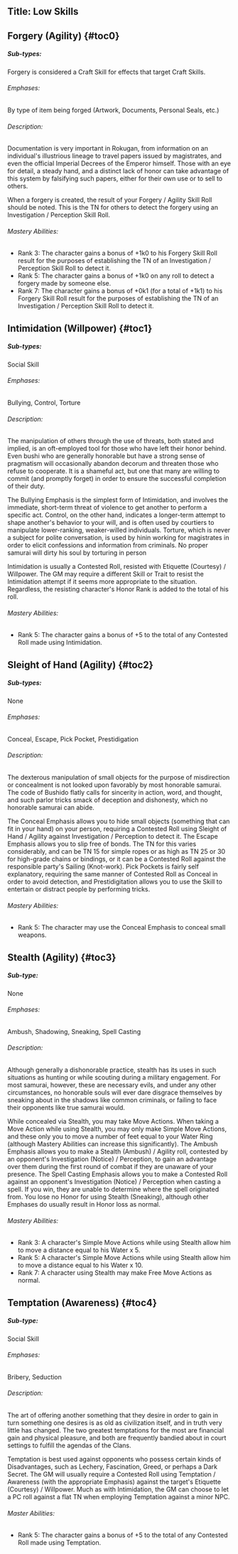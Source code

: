 Title: Low Skills
---
## <span>Forgery (Agility)</span> {#toc0}

##### Sub-types:
 Forgery is considered a Craft Skill for effects that target Craft Skills.


###### Emphases:
 By type of item being forged (Artwork, Documents, Personal Seals, etc.)


###### Description:
 Documentation is very important in Rokugan, from information on an individual's illustrious lineage to travel papers issued by magistrates, and even the official Imperial Decrees of the Emperor himself. Those with an eye for detail, a steady hand, and a distinct lack of honor can take advantage of this system by falsifying such papers, either for their own use or to sell to others.

When a forgery is created, the result of your Forgery / Agility Skill Roll should be noted. This is the TN for others to detect the forgery using an Investigation / Perception Skill Roll.


###### Mastery Abilities:
- Rank 3: The character gains a bonus of +1k0 to his Forgery Skill Roll result for the purposes of establishing the TN of an Investigation / Perception Skill Roll to detect it.
- Rank 5: The character gains a bonus of +1k0 on any roll to detect a forgery made by someone else.
- Rank 7: The character gains a bonus of +0k1 (for a total of +1k1) to his Forgery Skill Roll result for the purposes of establishing the TN of an Investigation / Perception Skill Roll to detect it.

## <span>Intimidation (Willpower)</span> {#toc1}

##### Sub-types:
 Social Skill


###### Emphases:
 Bullying, Control, Torture


###### Description:
 The manipulation of others through the use of threats, both stated and implied, is an oft-employed tool for those who have left their honor behind. Even bushi who are generally honorable but have a strong sense of pragmatism will occasionally abandon decorum and threaten those who refuse to cooperate. It is a shameful act, but one that many are willing to commit (and promptly forget) in order to ensure the successful completion of their duty.

The Bullying Emphasis is the simplest form of Intimidation, and involves the immediate, short-term threat of violence to get another to perform a specific act. Control, on the other hand, indicates a longer-term attempt to shape another's behavior to your will, and is often used by courtiers to manipulate lower-ranking, weaker-willed individuals. Torture, which is never a subject for polite conversation, is used by hinin working for magistrates in order to elicit confessions and information from criminals. No proper samurai will dirty his soul by torturing in person

Intimidation is usually a Contested Roll, resisted with Etiquette (Courtesy) / Willpower. The GM may require a different Skill or Trait to resist the Intimidation attempt if it seems more appropriate to the situation. Regardless, the resisting character's Honor Rank is added to the total of his roll.


###### Mastery Abilities:
- Rank 5: The character gains a bonus of +5 to the total of any Contested Roll made using Intimidation.

## <span>Sleight of Hand (Agility)</span> {#toc2}

##### Sub-types:
 None


###### Emphases:
 Conceal, Escape, Pick Pocket, Prestidigation


###### Description:
 The dexterous manipulation of small objects for the purpose of misdirection or concealment is not looked upon favorably by most honorable samurai. The code of Bushido flatly calls for sincerity in action, word, and thought, and such parlor tricks smack of deception and dishonesty, which no honorable samurai can abide.

The Conceal Emphasis allows you to hide small objects (something that can fit in your hand) on your person, requiring a Contested Roll using Sleight of Hand / Agility against Investigation / Perception to detect it. The Escape Emphasis allows you to slip free of bonds. The TN for this varies considerably, and can be TN 15 for simple ropes or as high as TN 25 or 30 for high-grade chains or bindings, or it can be a Contested Roll against the responsible party's Sailing (Knot-work). Pick Pockets is fairly self explanatory, requiring the same manner of Contested Roll as Conceal in order to avoid detection, and Prestidigitation allows you to use the Skill to entertain or distract people by performing tricks.


###### Mastery Abilities:
- Rank 5: The character may use the Conceal Emphasis to conceal small weapons.

## <span>Stealth (Agility)</span> {#toc3}

##### Sub-type:
 None


###### Emphases:
 Ambush, Shadowing, Sneaking, Spell Casting


###### Description:
 Although generally a dishonorable practice, stealth has its uses in such situations as hunting or while scouting during a military engagement. For most samurai, however, these are necessary evils, and under any other circumstances, no honorable souls will ever dare disgrace themselves by sneaking about in the shadows like common criminals, or failing to face their opponents like true samurai would.

While concealed via Stealth, you may take Move Actions. When taking a Move Action while using Stealth, you may only make Simple Move Actions, and these only you to move a number of feet equal to your Water Ring (although Mastery Abilities can increase this significantly). The Ambush Emphasis allows you to make a Stealth (Ambush) / Agility roll, contested by an opponent's Investigation (Notice) / Perception, to gain an advantage over them during the first round of combat if they are unaware of your presence. The Spell Casting Emphasis allows you to make a Contested Roll against an opponent's Investigation (Notice) / Perception when casting a spell. If you win, they are unable to determine where the spell originated from. You lose no Honor for using Stealth (Sneaking), although other Emphases do usually result in Honor loss as normal.


###### Mastery Abilities:
- Rank 3: A character's Simple Move Actions while using Stealth allow him to move a distance equal to his Water x 5.
- Rank 5: A character's Simple Move Actions while using Stealth allow him to move a distance equal to his Water x 10.
- Rank 7: A character using Stealth may make Free Move Actions as normal.

## <span>Temptation (Awareness)</span> {#toc4}

##### Sub-type:
 Social Skill


###### Emphases:
 Bribery, Seduction


###### Description:
 The art of offering another something that they desire in order to gain in turn something one desires is as old as civilization itself, and in truth very little has changed. The two greatest temptations for the most are financial gain and physical pleasure, and both are frequently bandied about in court settings to fulfill the agendas of the Clans.

Temptation is best used against opponents who possess certain kinds of Disadvantages, such as Lechery, Fascination, Greed, or perhaps a Dark Secret. The GM will usually require a Contested Roll using Temptation / Awareness (with the appropriate Emphasis) against the target's Etiquette (Courtesy) / Willpower. Much as with Intimidation, the GM can choose to let a PC roll against a flat TN when employing Temptation against a minor NPC.


###### Master Abilities:
- Rank 5: The character gains a bonus of +5 to the total of any Contested Roll made using Temptation.

